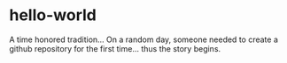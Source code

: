 # hello-world
A time honored tradition...
On a random day, someone needed to create a github repository for the first time...
thus the story begins.

